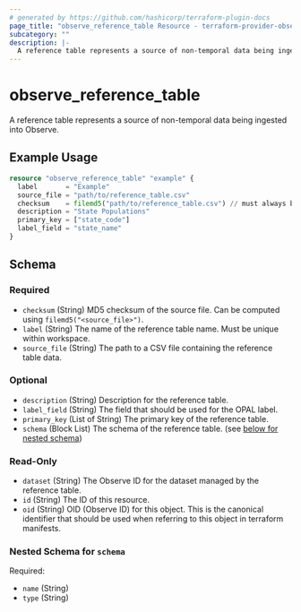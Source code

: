 ```yaml
---
# generated by https://github.com/hashicorp/terraform-plugin-docs
page_title: "observe_reference_table Resource - terraform-provider-observe"
subcategory: ""
description: |-
  A reference table represents a source of non-temporal data being ingested into Observe.
---
```

# observe_reference_table

A reference table represents a source of non-temporal data being ingested into Observe.
## Example Usage
```terraform
resource "observe_reference_table" "example" {
  label       = "Example"
  source_file = "path/to/reference_table.csv"
  checksum    = filemd5("path/to/reference_table.csv") // must always be filemd5(source_file)
  description = "State Populations"
  primary_key = ["state_code"]
  label_field = "state_name"
}
```
<!-- schema generated by tfplugindocs -->
## Schema

### Required

- `checksum` (String) MD5 checksum of the source file.
Can be computed using `filemd5("<source_file>")`.
- `label` (String) The name of the reference table name. Must be unique within workspace.
- `source_file` (String) The path to a CSV file containing the reference table data.

### Optional

- `description` (String) Description for the reference table.
- `label_field` (String) The field that should be used for the OPAL label.
- `primary_key` (List of String) The primary key of the reference table.
- `schema` (Block List) The schema of the reference table. (see [below for nested schema](#nestedblock--schema))

### Read-Only

- `dataset` (String) The Observe ID for the dataset managed by the reference table.
- `id` (String) The ID of this resource.
- `oid` (String) OID (Observe ID) for this object. This is the canonical identifier that
should be used when referring to this object in terraform manifests.

<a id="nestedblock--schema"></a>
### Nested Schema for `schema`

Required:

- `name` (String)
- `type` (String)

